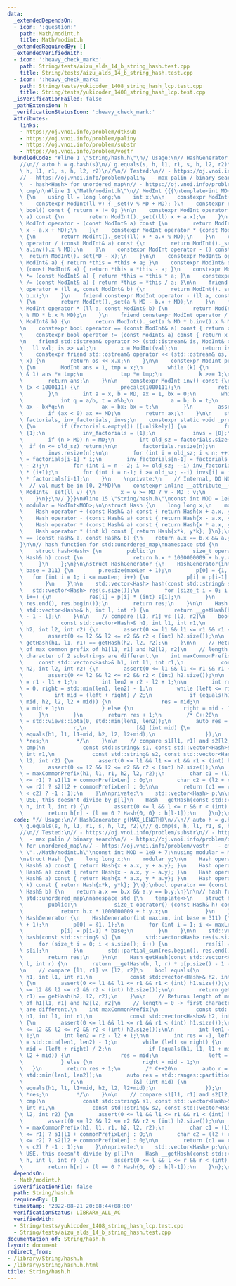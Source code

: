 ```yaml
---
data:
  _extendedDependsOn:
  - icon: ':question:'
    path: Math/modint.h
    title: Math/modint.h
  _extendedRequiredBy: []
  _extendedVerifiedWith:
  - icon: ':heavy_check_mark:'
    path: String/tests/aizu_alds_14_b_string_hash.test.cpp
    title: String/tests/aizu_alds_14_b_string_hash.test.cpp
  - icon: ':heavy_check_mark:'
    path: String/tests/yukicoder_1408_string_hash_lcp.test.cpp
    title: String/tests/yukicoder_1408_string_hash_lcp.test.cpp
  _isVerificationFailed: false
  _pathExtension: h
  _verificationStatusIcon: ':heavy_check_mark:'
  attributes:
    links:
    - https://oj.vnoi.info/problem/dtksub
    - https://oj.vnoi.info/problem/paliny
    - https://oj.vnoi.info/problem/substr
    - https://oj.vnoi.info/problem/vostr
  bundledCode: "#line 1 \"String/hash.h\"\n// Usage:\n// HashGenerator g(MAX_LENGTH)\n\
    //\n// auto h = g.hash(s)\n// g.equals(s, h, l1, r1, s, h, l2, r2)\n// g.cmp(s,\
    \ h, l1, r1, s, h, l2, r2)\n//\n// Tested:\n// - https://oj.vnoi.info/problem/substr\n\
    // - https://oj.vnoi.info/problem/paliny  - max palin / binary search\n// - https://oj.vnoi.info/problem/dtksub\
    \  - hash<Hash> for unordered_map\n// - https://oj.vnoi.info/problem/vostr   -\
    \ cmp\n\n#line 1 \"Math/modint.h\"\n// ModInt {{{\ntemplate<int MD> struct ModInt\
    \ {\n    using ll = long long;\n    int x;\n\n    constexpr ModInt() : x(0) {}\n\
    \    constexpr ModInt(ll v) { _set(v % MD + MD); }\n    constexpr explicit operator\
    \ bool() const { return x != 0; }\n\n    constexpr ModInt operator + (const ModInt&\
    \ a) const {\n        return ModInt()._set((ll) x + a.x);\n    }\n    constexpr\
    \ ModInt operator - (const ModInt& a) const {\n        return ModInt()._set((ll)\
    \ x - a.x + MD);\n    }\n    constexpr ModInt operator * (const ModInt& a) const\
    \ {\n        return ModInt()._set((ll) x * a.x % MD);\n    }\n    constexpr ModInt\
    \ operator / (const ModInt& a) const {\n        return ModInt()._set((ll) x *\
    \ a.inv().x % MD);\n    }\n    constexpr ModInt operator - () const {\n      \
    \  return ModInt()._set(MD - x);\n    }\n\n    constexpr ModInt& operator += (const\
    \ ModInt& a) { return *this = *this + a; }\n    constexpr ModInt& operator -=\
    \ (const ModInt& a) { return *this = *this - a; }\n    constexpr ModInt& operator\
    \ *= (const ModInt& a) { return *this = *this * a; }\n    constexpr ModInt& operator\
    \ /= (const ModInt& a) { return *this = *this / a; }\n\n    friend constexpr ModInt\
    \ operator + (ll a, const ModInt& b) {\n        return ModInt()._set(a % MD +\
    \ b.x);\n    }\n    friend constexpr ModInt operator - (ll a, const ModInt& b)\
    \ {\n        return ModInt()._set(a % MD - b.x + MD);\n    }\n    friend constexpr\
    \ ModInt operator * (ll a, const ModInt& b) {\n        return ModInt()._set(a\
    \ % MD * b.x % MD);\n    }\n    friend constexpr ModInt operator / (ll a, const\
    \ ModInt& b) {\n        return ModInt()._set(a % MD * b.inv().x % MD);\n    }\n\
    \n    constexpr bool operator == (const ModInt& a) const { return x == a.x; }\n\
    \    constexpr bool operator != (const ModInt& a) const { return x != a.x; }\n\
    \n    friend std::istream& operator >> (std::istream& is, ModInt& x) {\n     \
    \   ll val; is >> val;\n        x = ModInt(val);\n        return is;\n    }\n\
    \    constexpr friend std::ostream& operator << (std::ostream& os, const ModInt&\
    \ x) {\n        return os << x.x;\n    }\n\n    constexpr ModInt pow(ll k) const\
    \ {\n        ModInt ans = 1, tmp = x;\n        while (k) {\n            if (k\
    \ & 1) ans *= tmp;\n            tmp *= tmp;\n            k >>= 1;\n        }\n\
    \        return ans;\n    }\n\n    constexpr ModInt inv() const {\n        if\
    \ (x < 1000111) {\n            _precalc(1000111);\n            return invs[x];\n\
    \        }\n        int a = x, b = MD, ax = 1, bx = 0;\n        while (b) {\n\
    \            int q = a/b, t = a%b;\n            a = b; b = t;\n            t =\
    \ ax - bx*q;\n            ax = bx; bx = t;\n        }\n        assert(a == 1);\n\
    \        if (ax < 0) ax += MD;\n        return ax;\n    }\n\n    static std::vector<ModInt>\
    \ factorials, inv_factorials, invs;\n    constexpr static void _precalc(int n)\
    \ {\n        if (factorials.empty()) [[unlikely]] {\n            factorials =\
    \ {1};\n            inv_factorials = {1};\n            invs = {0};\n        }\n\
    \        if (n > MD) n = MD;\n        int old_sz = factorials.size();\n      \
    \  if (n <= old_sz) return;\n\n        factorials.resize(n);\n        inv_factorials.resize(n);\n\
    \        invs.resize(n);\n\n        for (int i = old_sz; i < n; ++i) factorials[i]\
    \ = factorials[i-1] * i;\n        inv_factorials[n-1] = factorials.back().pow(MD\
    \ - 2);\n        for (int i = n - 2; i >= old_sz; --i) inv_factorials[i] = inv_factorials[i+1]\
    \ * (i+1);\n        for (int i = n-1; i >= old_sz; --i) invs[i] = inv_factorials[i]\
    \ * factorials[i-1];\n    }\n    \nprivate:\n    // Internal, DO NOT USE.\n  \
    \  // val must be in [0, 2*MD)\n    constexpr inline __attribute__((always_inline))\
    \ ModInt& _set(ll v) {\n        x = v >= MD ? v - MD : v;\n        return *this;\n\
    \    }\n};\n// }}}\n#line 15 \"String/hash.h\"\nconst int MOD = 1e9 + 7;\nusing\
    \ modular = ModInt<MOD>;\n\nstruct Hash {\n    long long x;\n    modular y;\n\n\
    \    Hash operator + (const Hash& a) const { return Hash{x + a.x, y + a.y}; }\n\
    \    Hash operator - (const Hash& a) const { return Hash{x - a.x, y - a.y}; }\n\
    \    Hash operator * (const Hash& a) const { return Hash{x * a.x, y * a.y}; }\n\
    \    Hash operator * (int k) const { return Hash{x*k, y*k}; }\n};\nbool operator\
    \ == (const Hash& a, const Hash& b) {\n    return a.x == b.x && a.y == b.y;\n\
    }\n\n// hash function for std::unordered_map\nnamespace std {\n    template<>\n\
    \    struct hash<Hash> {\n        public:\n            size_t operator() (const\
    \ Hash& h) const {\n                return h.x * 1000000009 + h.y.x;\n       \
    \     }\n    };\n}\n\nstruct HashGenerator {\n    HashGenerator(int maxLen, int\
    \ base = 311) {\n        p.resize(maxLen + 1);\n        p[0] = {1, 1};\n     \
    \   for (int i = 1; i <= maxLen; i++) {\n            p[i] = p[i-1] * base;\n \
    \       }\n    }\n\n    std::vector<Hash> hash(const std::string& s) {\n     \
    \   std::vector<Hash> res(s.size());\n        for (size_t i = 0; i < s.size();\
    \ i++) {\n            res[i] = p[i] * (int) s[i];\n        }\n        std::partial_sum(res.begin(),\
    \ res.end(), res.begin());\n        return res;\n    }\n\n    Hash getHash(const\
    \ std::vector<Hash>& h, int l, int r) {\n        return __getHash(h, l, r) * p[p.size()\
    \ - 1 - l];\n    }\n\n    // compare [l1, r1] vs [l2, r2]\n    bool equals(\n\
    \            const std::vector<Hash>& h1, int l1, int r1,\n            const std::vector<Hash>&\
    \ h2, int l2, int r2) {\n        assert(0 <= l1 && l1 <= r1 && r1 < (int) h1.size());\n\
    \        assert(0 <= l2 && l2 <= r2 && r2 < (int) h2.size());\n\n        return\
    \ getHash(h1, l1, r1) == getHash(h2, l2, r2);\n    }\n\n    // Returns length\
    \ of max common prefix of h1[l1, r1] and h2[l2, r2]\n    // length = 0 -> first\
    \ character of 2 substrings are different.\n    int maxCommonPrefix(\n       \
    \     const std::vector<Hash>& h1, int l1, int r1,\n            const std::vector<Hash>&\
    \ h2, int l2, int r2) {\n        assert(0 <= l1 && l1 <= r1 && r1 < (int) h1.size());\n\
    \        assert(0 <= l2 && l2 <= r2 && r2 < (int) h2.size());\n\n        int len1\
    \ = r1 - l1 + 1;\n        int len2 = r2 - l2 + 1;\n\n        int res = -1, left\
    \ = 0, right = std::min(len1, len2) - 1;\n        while (left <= right) {\n  \
    \          int mid = (left + right) / 2;\n            if (equals(h1, l1, l1 +\
    \ mid, h2, l2, l2 + mid)) {\n                res = mid;\n                left\
    \ = mid + 1;\n            } else {\n                right = mid - 1;\n       \
    \     }\n        }\n        return res + 1;\n        /* C++20\n        auto r\
    \ = std::views::iota(0, std::min(len1, len2));\n        auto res = std::ranges::partition_point(\n\
    \                r,\n                [&] (int mid) {\n                    return\
    \ equals(h1, l1, l1+mid, h2, l2, l2+mid);\n                });\n        return\
    \ *res;\n         */\n    }\n\n    // compare s1[l1, r1] and s2[l2, r2]\n    int\
    \ cmp(\n            const std::string& s1, const std::vector<Hash>& h1, int l1,\
    \ int r1,\n            const std::string& s2, const std::vector<Hash>& h2, int\
    \ l2, int r2) {\n        assert(0 <= l1 && l1 <= r1 && r1 < (int) h1.size());\n\
    \        assert(0 <= l2 && l2 <= r2 && r2 < (int) h2.size());\n\n        int commonPrefixLen\
    \ = maxCommonPrefix(h1, l1, r1, h2, l2, r2);\n        char c1 = (l1 + commonPrefixLen\
    \ <= r1) ? s1[l1 + commonPrefixLen] : 0;\n        char c2 = (l2 + commonPrefixLen\
    \ <= r2) ? s2[l2 + commonPrefixLen] : 0;\n\n        return (c1 == c2) ? 0 : ((c1\
    \ < c2) ? -1 : 1);\n    }\n\nprivate:\n    std::vector<Hash> p;\n\n    // DO NOT\
    \ USE, this doesn't divide by p[l]\n    Hash __getHash(const std::vector<Hash>&\
    \ h, int l, int r) {\n        assert(0 <= l && l <= r && r < (int) h.size());\n\
    \        return h[r] - (l == 0 ? Hash{0, 0} : h[l-1]);\n    }\n};\n"
  code: "// Usage:\n// HashGenerator g(MAX_LENGTH)\n//\n// auto h = g.hash(s)\n//\
    \ g.equals(s, h, l1, r1, s, h, l2, r2)\n// g.cmp(s, h, l1, r1, s, h, l2, r2)\n\
    //\n// Tested:\n// - https://oj.vnoi.info/problem/substr\n// - https://oj.vnoi.info/problem/paliny\
    \  - max palin / binary search\n// - https://oj.vnoi.info/problem/dtksub  - hash<Hash>\
    \ for unordered_map\n// - https://oj.vnoi.info/problem/vostr   - cmp\n\n#include\
    \ \"../Math/modint.h\"\nconst int MOD = 1e9 + 7;\nusing modular = ModInt<MOD>;\n\
    \nstruct Hash {\n    long long x;\n    modular y;\n\n    Hash operator + (const\
    \ Hash& a) const { return Hash{x + a.x, y + a.y}; }\n    Hash operator - (const\
    \ Hash& a) const { return Hash{x - a.x, y - a.y}; }\n    Hash operator * (const\
    \ Hash& a) const { return Hash{x * a.x, y * a.y}; }\n    Hash operator * (int\
    \ k) const { return Hash{x*k, y*k}; }\n};\nbool operator == (const Hash& a, const\
    \ Hash& b) {\n    return a.x == b.x && a.y == b.y;\n}\n\n// hash function for\
    \ std::unordered_map\nnamespace std {\n    template<>\n    struct hash<Hash> {\n\
    \        public:\n            size_t operator() (const Hash& h) const {\n    \
    \            return h.x * 1000000009 + h.y.x;\n            }\n    };\n}\n\nstruct\
    \ HashGenerator {\n    HashGenerator(int maxLen, int base = 311) {\n        p.resize(maxLen\
    \ + 1);\n        p[0] = {1, 1};\n        for (int i = 1; i <= maxLen; i++) {\n\
    \            p[i] = p[i-1] * base;\n        }\n    }\n\n    std::vector<Hash>\
    \ hash(const std::string& s) {\n        std::vector<Hash> res(s.size());\n   \
    \     for (size_t i = 0; i < s.size(); i++) {\n            res[i] = p[i] * (int)\
    \ s[i];\n        }\n        std::partial_sum(res.begin(), res.end(), res.begin());\n\
    \        return res;\n    }\n\n    Hash getHash(const std::vector<Hash>& h, int\
    \ l, int r) {\n        return __getHash(h, l, r) * p[p.size() - 1 - l];\n    }\n\
    \n    // compare [l1, r1] vs [l2, r2]\n    bool equals(\n            const std::vector<Hash>&\
    \ h1, int l1, int r1,\n            const std::vector<Hash>& h2, int l2, int r2)\
    \ {\n        assert(0 <= l1 && l1 <= r1 && r1 < (int) h1.size());\n        assert(0\
    \ <= l2 && l2 <= r2 && r2 < (int) h2.size());\n\n        return getHash(h1, l1,\
    \ r1) == getHash(h2, l2, r2);\n    }\n\n    // Returns length of max common prefix\
    \ of h1[l1, r1] and h2[l2, r2]\n    // length = 0 -> first character of 2 substrings\
    \ are different.\n    int maxCommonPrefix(\n            const std::vector<Hash>&\
    \ h1, int l1, int r1,\n            const std::vector<Hash>& h2, int l2, int r2)\
    \ {\n        assert(0 <= l1 && l1 <= r1 && r1 < (int) h1.size());\n        assert(0\
    \ <= l2 && l2 <= r2 && r2 < (int) h2.size());\n\n        int len1 = r1 - l1 +\
    \ 1;\n        int len2 = r2 - l2 + 1;\n\n        int res = -1, left = 0, right\
    \ = std::min(len1, len2) - 1;\n        while (left <= right) {\n            int\
    \ mid = (left + right) / 2;\n            if (equals(h1, l1, l1 + mid, h2, l2,\
    \ l2 + mid)) {\n                res = mid;\n                left = mid + 1;\n\
    \            } else {\n                right = mid - 1;\n            }\n     \
    \   }\n        return res + 1;\n        /* C++20\n        auto r = std::views::iota(0,\
    \ std::min(len1, len2));\n        auto res = std::ranges::partition_point(\n \
    \               r,\n                [&] (int mid) {\n                    return\
    \ equals(h1, l1, l1+mid, h2, l2, l2+mid);\n                });\n        return\
    \ *res;\n         */\n    }\n\n    // compare s1[l1, r1] and s2[l2, r2]\n    int\
    \ cmp(\n            const std::string& s1, const std::vector<Hash>& h1, int l1,\
    \ int r1,\n            const std::string& s2, const std::vector<Hash>& h2, int\
    \ l2, int r2) {\n        assert(0 <= l1 && l1 <= r1 && r1 < (int) h1.size());\n\
    \        assert(0 <= l2 && l2 <= r2 && r2 < (int) h2.size());\n\n        int commonPrefixLen\
    \ = maxCommonPrefix(h1, l1, r1, h2, l2, r2);\n        char c1 = (l1 + commonPrefixLen\
    \ <= r1) ? s1[l1 + commonPrefixLen] : 0;\n        char c2 = (l2 + commonPrefixLen\
    \ <= r2) ? s2[l2 + commonPrefixLen] : 0;\n\n        return (c1 == c2) ? 0 : ((c1\
    \ < c2) ? -1 : 1);\n    }\n\nprivate:\n    std::vector<Hash> p;\n\n    // DO NOT\
    \ USE, this doesn't divide by p[l]\n    Hash __getHash(const std::vector<Hash>&\
    \ h, int l, int r) {\n        assert(0 <= l && l <= r && r < (int) h.size());\n\
    \        return h[r] - (l == 0 ? Hash{0, 0} : h[l-1]);\n    }\n};\n"
  dependsOn:
  - Math/modint.h
  isVerificationFile: false
  path: String/hash.h
  requiredBy: []
  timestamp: '2022-08-21 20:08:44+08:00'
  verificationStatus: LIBRARY_ALL_AC
  verifiedWith:
  - String/tests/yukicoder_1408_string_hash_lcp.test.cpp
  - String/tests/aizu_alds_14_b_string_hash.test.cpp
documentation_of: String/hash.h
layout: document
redirect_from:
- /library/String/hash.h
- /library/String/hash.h.html
title: String/hash.h
---
```

